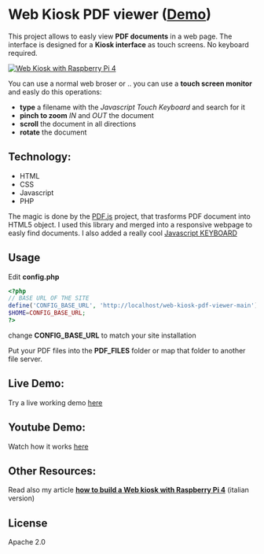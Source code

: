 # Web Kiosk PDF viewer ([Demo](https://www.alessandroscola.com/web-kiosk-pdf-viewer/))

This project allows to easly view **PDF documents** in a web page.
The interface is designed for a **Kiosk interface** as touch screens. No keyboard required.

[![Web Kiosk with Raspberry Pi 4](https://img.youtube.com/vi/4O5nr4Ld83Q/0.jpg)](https://www.youtube.com/watch?v=4O5nr4Ld83Q)


You can use a normal web broser or ..
you can use a __touch screen monitor__ and easly do this operations:
* **type** a filename with the _Javascript Touch Keyboard_ and search for it
* **pinch to zoom** _IN_ and _OUT_ the document
* **scroll** the document in all directions
* **rotate** the document


## Technology:

* HTML
* CSS
* Javascript
* PHP

The magic is done by the [PDF.js](https://github.com/mozilla/pdf.js) project, that trasforms PDF document into HTML5 object. 
I used this library and merged into a responsive webpage to easly find documents.
I also added a really cool [Javascript KEYBOARD](https://github.com/Mottie/Keyboard)
## Usage
Edit **config.php**
```php
<?php
// BASE URL OF THE SITE
define('CONFIG_BASE_URL', 'http://localhost/web-kiosk-pdf-viewer-main');
$HOME=CONFIG_BASE_URL;
?>
```
change **CONFIG_BASE_URL** to match your site installation

Put your PDF files into the **PDF_FILES** folder or map that folder to another file server.


## Live Demo:

Try a live working demo [here](https://www.alessandroscola.com/web-kiosk-pdf-viewer/)
## Youtube Demo:

Watch how it works [here](https://www.youtube.com/watch?v=4O5nr4Ld83Q)

## Other Resources:

Read also my article  [**how to build a Web kiosk with Raspberry Pi 4**](https://www.alessandroscola.com/computer/chiosco-multimediale-web-con-raspberry.html) (italian version)


## License
Apache 2.0
 
